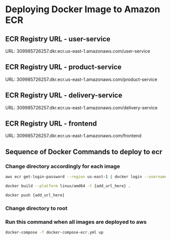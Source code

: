 # Deploying Docker Image to Amazon ECR

## ECR Registry URL - user-service
URL: 309985726257.dkr.ecr.us-east-1.amazonaws.com/user-service

## ECR Registry URL - product-service
URL: 309985726257.dkr.ecr.us-east-1.amazonaws.com/product-service

## ECR Registry URL - delivery-service
URL: 309985726257.dkr.ecr.us-east-1.amazonaws.com/delivery-service

## ECR Registry URL - frontend
URL: 309985726257.dkr.ecr.us-east-1.amazonaws.com/frontend

## Sequence of Docker Commands to deploy to ecr
### Change directory accordingly for each image
```bash
aws ecr get-login-password --region us-east-1 | docker login --username AWS --password-stdin {add_url_here}

docker build --platform linux/amd64 -t {add_url_here} .

docker push {add_url_here}
```

### Change directory to root
### Run this command when all images are deployed to aws
```bash
docker-compose -f docker-compose-ecr.yml up
```